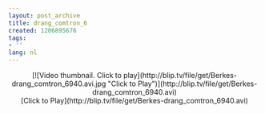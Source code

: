 ```yaml
---
layout: post_archive
title: drang_comtron_6
created: 1206895676
tags:
- ''
lang: nl
---
```

<center><script type="text/javascript" src="http://blip.tv/scripts/pokkariPlayer.js?ver=2008010901"></script><script type="text/javascript" src="http://blip.tv/syndication/write_player?skin=js&posts_id=791586&source=3&autoplay=true&file_type=flv&player_width=&player_height="></script><div id="blip_movie_content_791586">[![Video thumbnail. Click to play](http://blip.tv/file/get/Berkes-drang_comtron_6940.avi.jpg "Click to Play")](http://blip.tv/file/get/Berkes-drang_comtron_6940.avi)<br />[Click to Play](http://blip.tv/file/get/Berkes-drang_comtron_6940.avi)</div></center><div class="blip_description"></div>
